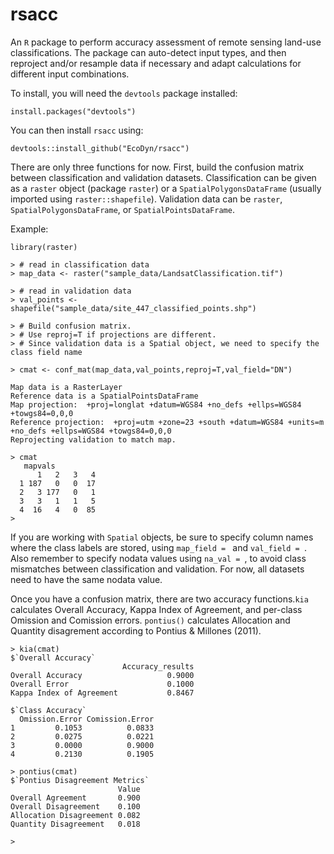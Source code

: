 # rsacc

An `R` package to perform accuracy assessment of remote sensing land-use classifications. The package can auto-detect input types, and then reproject and/or resample data if necessary and adapt calculations for different input combinations.

To install, you will need the `devtools` package installed:
```
install.packages("devtools")
```

You can then install `rsacc` using:
```
devtools::install_github("EcoDyn/rsacc")
```

There are only three functions for now. First, build the confusion matrix between classification and validation datasets. Classification can be given as a `raster` object (package `raster`) or a `SpatialPolygonsDataFrame` (usually imported using `raster::shapefile`). Validation data can be `raster`, `SpatialPolygonsDataFrame`, or `SpatialPointsDataFrame`. 

Example:
```
library(raster)

> # read in classification data
> map_data <- raster("sample_data/LandsatClassification.tif")

> # read in validation data
> val_points <- shapefile("sample_data/site_447_classified_points.shp")

> # Build confusion matrix. 
> # Use reproj=T if projections are different.
> # Since validation data is a Spatial object, we need to specify the class field name

> cmat <- conf_mat(map_data,val_points,reproj=T,val_field="DN")

Map data is a RasterLayer
Reference data is a SpatialPointsDataFrame
Map projection:  +proj=longlat +datum=WGS84 +no_defs +ellps=WGS84 +towgs84=0,0,0
Reference projection:  +proj=utm +zone=23 +south +datum=WGS84 +units=m +no_defs +ellps=WGS84 +towgs84=0,0,0
Reprojecting validation to match map.

> cmat
   mapvals
      1   2   3   4
  1 187   0   0  17
  2   3 177   0   1
  3   3   1   1   5
  4  16   4   0  85
> 

```

If you are working with `Spatial` objects, be sure to specify column names where the class labels are stored, using `map_field = ` and `val_field = `. Also remember to specify nodata values using `na_val = `, to avoid class mismatches between classification and validation. For now, all datasets need to have the same nodata value. 

Once you have a confusion matrix, there are two accuracy functions.`kia` calculates Overall Accuracy, Kappa Index of Agreement, and per-class Omission and Comission errors. `pontius()` calculates Allocation and Quantity disagrement according to Pontius & Millones (2011).

```
> kia(cmat)
$`Overall Accuracy`
                         Accuracy_results
Overall Accuracy                   0.9000
Overall Error                      0.1000
Kappa Index of Agreement           0.8467

$`Class Accuracy`
  Omission.Error Comission.Error
1         0.1053          0.0833
2         0.0275          0.0221
3         0.0000          0.9000
4         0.2130          0.1905

> pontius(cmat)
$`Pontius Disagreement Metrics`
                        Value
Overall Agreement       0.900
Overall Disagreement    0.100
Allocation Disagreement 0.082
Quantity Disagreement   0.018

> 
```












